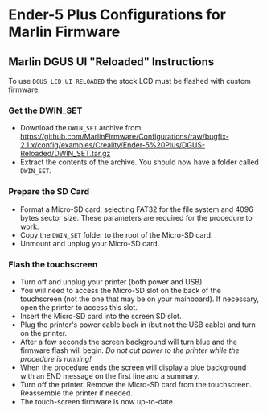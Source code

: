 # Ender-5 Plus Configurations for Marlin Firmware

## Marlin DGUS UI "Reloaded" Instructions

To use `DGUS_LCD_UI RELOADED` the stock LCD must be flashed with custom firmware.

### Get the DWIN_SET

- Download the `DWIN_SET` archive from https://github.com/MarlinFirmware/Configurations/raw/bugfix-2.1.x/config/examples/Creality/Ender-5%20Plus/DGUS-Reloaded/DWIN_SET.tar.gz
- Extract the contents of the archive. You should now have a folder called `DWIN_SET`.

### Prepare the SD Card

- Format a Micro-SD card, selecting FAT32 for the file system and 4096 bytes sector size. These parameters are required for the procedure to work.
- Copy the `DWIN_SET` folder to the root of the Micro-SD card.
- Unmount and unplug your Micro-SD card.

### Flash the touchscreen

- Turn off and unplug your printer (both power and USB).
- You will need to access the Micro-SD slot on the back of the touchscreen (not the one that may be on your mainboard). If necessary, open the printer to access this slot.
- Insert the Micro-SD card into the screen SD slot.
- Plug the printer's power cable back in (but not the USB cable) and turn on the printer.
- After a few seconds the screen background will turn blue and the firmware flash will begin. _Do not cut power to the printer while the procedure is running!_
- When the procedure ends the screen will display a blue background with an END message on the first line and a summary.
- Turn off the printer. Remove the Micro-SD card from the touchscreen. Reassemble the printer if needed.
- The touch-screen firmware is now up-to-date.

